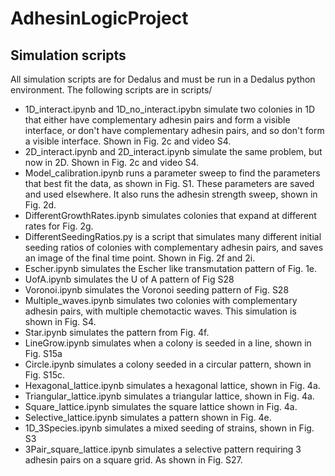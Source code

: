 # AdhesinLogicProject

## Simulation scripts 
All simulation scripts are for Dedalus and must be run in a Dedalus python environment. The following scripts are in scripts/
* 1D_interact.ipynb and 1D_no_interact.ipybn simulate two colonies in 1D that either have complementary adhesin pairs and form a visible interface, or don't have complementary adhesin pairs, and so don't form a visible interface. Shown in Fig. 2c and video S4.
* 2D_interact.ipynb and 2D_interact.ipynb simulate the same problem, but now in 2D. Shown in Fig. 2c and video S4.
* Model_calibration.ipynb runs a parameter sweep to find the parameters that best fit the data, as shown in Fig. S1. These parameters are saved and used elsewhere. It also runs the adhesin strength sweep, shown in Fig. 2d.
* DifferentGrowthRates.ipynb simulates colonies that expand at different rates for Fig. 2g. 
* DifferentSeedingRatios.py is a script that simulates many different initial seeding ratios of colonies with complementary adhesin pairs, and saves an image of the final time point. Shown in Fig. 2f and 2i.
* Escher.ipynb simulates the Escher like transmutation pattern of Fig. 1e.
* UofA.ipynb simulates the U of A pattern of Fig S28
* Voronoi.ipynb simulates the Voronoi seeding pattern of Fig. S28
* Multiple_waves.ipynb simulates two colonies with complementary adhesin pairs, with multiple chemotactic waves. This simulation is shown in Fig. S4.
* Star.ipynb simulates the pattern from Fig. 4f.
* LineGrow.ipynb simulates when a colony is seeded in a line, shown in Fig. S15a
* Circle.ipynb simulates a colony seeded in a circular pattern, shown in Fig. S15c.
* Hexagonal_lattice.ipynb simulates a hexagonal lattice, shown in Fig. 4a.
* Triangular_lattice.ipynb simulates a triangular lattice, shown in Fig. 4a.
* Square_lattice.ipynb simulates the square lattice shown in Fig. 4a.
* Selective_lattice.ipynb simulates a pattern shown in Fig. 4e.
* 1D_3Species.ipynb simulates a mixed seeding of strains, shown in Fig. S3
* 3Pair_square_lattice.ipynb simulates a selective pattern requiring 3 adhesin pairs on a square grid. As shown in Fig. S27.

